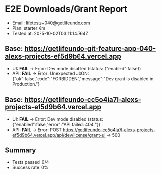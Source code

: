 # E2E Downloads/Grant Report
- Email: lifetests+040@getlifeundo.com
- Plan: starter_6m
- Tested at: 2025-10-02T03:11:14.764Z

## Base: https://getlifeundo-git-feature-app-040-alexs-projects-ef5d9b64.vercel.app
- UI: **FAIL** → Error: Dev mode disabled (status: {"enabled":false})
- API: **FAIL** → Error: Unexpected JSON: {"ok":false,"code":"FORBIDDEN","message":"Dev grant is disabled in Production."}

## Base: https://getlifeundo-cc5o4ia7l-alexs-projects-ef5d9b64.vercel.app
- UI: **FAIL** → Error: Dev mode disabled (status: {"enabled":false,"error":"API failed: 404 "})
- API: **FAIL** → Error: POST https://getlifeundo-cc5o4ia7l-alexs-projects-ef5d9b64.vercel.app/api/dev/license/grant-ui => 500

## Summary
- Tests passed: 0/4
- Success rate: 0%